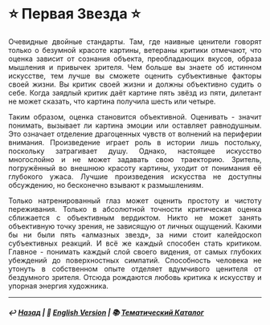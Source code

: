 # ⭐ Первая Звезда ⭐

<p align="justify">Очевидные двойные стандарты. Там, где наивные ценители говорят только о безумной красоте картины, ветераны критики отмечают, что оценка зависит от сознания объекта, преобладающих вкусов, образа мышления и привычек зрителя. Чем больше вы знаете об истинном искусстве, тем лучше вы сможете оценить субъективные факторы своей жизни. Вы критик своей жизни и должны объективно судить о себе. Когда заядлый критик даёт картине пять звёзд из пяти, дилетант не может сказать, что картина получила шесть или четыре.</p>

<p align="justify">Таким образом, оценка становится объективной. Оценивать - значит понимать, вызывает ли картина эмоции или оставляет равнодушным. Это означает отделение драгоценных чувств от волнений на периферии внимания. Произведение играет роль в истории лишь постольку, поскольку затрагивает душу. Однако, настоящее искусство многослойно и не может задавать свою траекторию. Зритель, погружённый во внешнюю красоту картины, уходит от понимания её глубокого ужаса. Лучшие произведения искусства не доступны обсуждению, но бесконечно взывают к размышлениям.</p>

<p align="justify">Только натренированный глаз может оценить простоту и чистоту переживания. Только в абсолютной точности критическая оценка сближается с объективным вердиктом. Никто не может занять объективную точку зрения, не зависящую от личных ощущений. Какими бы ни были пять «алмазных звезд», за ними стоит калейдоскоп субъективных реакций. И всё же каждый способен стать критиком. Главное - понимать каждый слой своего видения, от самых глубоких убеждений до поверхностных симпатий. Способность человека не утонуть в собственном опыте отделяет вдумчивого ценителя от бездумного зрителя. Отсюда рождаются любовь критика к искусству и упорная энергия художника.</p>

***

##### ↩️ [Назад](index-2.md) | 🗽 [English Version](first_star.md) | 📚 [Тематический Каталог](index_2t.md)
